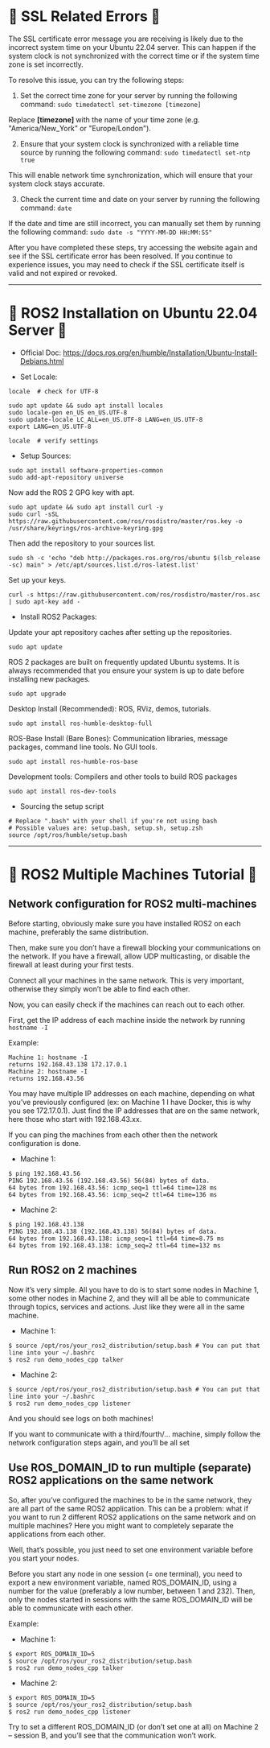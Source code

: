 # 🔴 SSL Related Errors 🔴

The SSL certificate error message you are receiving is likely due to the incorrect system time on your Ubuntu 22.04 server. This can happen if the system clock is not synchronized with the correct time or if the system time zone is set incorrectly.

To resolve this issue, you can try the following steps:

1. Set the correct time zone for your server by running the following command: ```sudo timedatectl set-timezone [timezone]```

Replace **[timezone]** with the name of your time zone (e.g. "America/New_York" or "Europe/London").

2. Ensure that your system clock is synchronized with a reliable time source by running the following command: ```sudo timedatectl set-ntp true```

This will enable network time synchronization, which will ensure that your system clock stays accurate.

3. Check the current time and date on your server by running the following command: ```date```

If the date and time are still incorrect, you can manually set them by running the following command: ```sudo date -s "YYYY-MM-DD HH:MM:SS"```

After you have completed these steps, try accessing the website again and see if the SSL certificate error has been resolved. If you continue to experience issues, you may need to check if the SSL certificate itself is valid and not expired or revoked.

---

# 🔴 ROS2 Installation on Ubuntu 22.04 Server 🔴

* Official Doc: https://docs.ros.org/en/humble/Installation/Ubuntu-Install-Debians.html

* Set Locale:

```
locale  # check for UTF-8

sudo apt update && sudo apt install locales
sudo locale-gen en_US en_US.UTF-8
sudo update-locale LC_ALL=en_US.UTF-8 LANG=en_US.UTF-8
export LANG=en_US.UTF-8

locale  # verify settings
```

* Setup Sources:

```
sudo apt install software-properties-common
sudo add-apt-repository universe
```

Now add the ROS 2 GPG key with apt.

```
sudo apt update && sudo apt install curl -y
sudo curl -sSL https://raw.githubusercontent.com/ros/rosdistro/master/ros.key -o /usr/share/keyrings/ros-archive-keyring.gpg
```

Then add the repository to your sources list.

```
sudo sh -c 'echo "deb http://packages.ros.org/ros/ubuntu $(lsb_release -sc) main" > /etc/apt/sources.list.d/ros-latest.list'
```

Set up your keys.

```
curl -s https://raw.githubusercontent.com/ros/rosdistro/master/ros.asc | sudo apt-key add -
```

* Install ROS2 Packages:

Update your apt repository caches after setting up the repositories.

```
sudo apt update
```

ROS 2 packages are built on frequently updated Ubuntu systems. It is always recommended that you ensure your system is up to date before installing new packages.

```
sudo apt upgrade
```

Desktop Install (Recommended): ROS, RViz, demos, tutorials.

```
sudo apt install ros-humble-desktop-full
```

ROS-Base Install (Bare Bones): Communication libraries, message packages, command line tools. No GUI tools.

```
sudo apt install ros-humble-ros-base
```

Development tools: Compilers and other tools to build ROS packages

```
sudo apt install ros-dev-tools
```

* Sourcing the setup script

```
# Replace ".bash" with your shell if you're not using bash
# Possible values are: setup.bash, setup.sh, setup.zsh
source /opt/ros/humble/setup.bash
```

---

# 🔴 ROS2 Multiple Machines Tutorial 🔴

## Network configuration for ROS2 multi-machines
Before starting, obviously make sure you have installed ROS2 on each machine, preferably the same distribution.

Then, make sure you don’t have a firewall blocking your communications on the network. If you have a firewall, allow UDP multicasting, or disable the firewall at least during your first tests.

Connect all your machines in the same network. This is very important, otherwise they simply won’t be able to find each other.

Now, you can easily check if the machines can reach out to each other.

First, get the IP address of each machine inside the network by running ```hostname -I```

Example:

    Machine 1: hostname -I
    returns 192.168.43.138 172.17.0.1
    Machine 2: hostname -I
    returns 192.168.43.56

You may have multiple IP addresses on each machine, depending on what you’ve previously configured (ex: on Machine 1 I have Docker, this is why you see 172.17.0.1). Just find the IP addresses that are on the same network, here those who start with 192.168.43.xx.

If you can ping the machines from each other then the network configuration is done.

* Machine 1:
```
$ ping 192.168.43.56
PING 192.168.43.56 (192.168.43.56) 56(84) bytes of data.
64 bytes from 192.168.43.56: icmp_seq=1 ttl=64 time=128 ms
64 bytes from 192.168.43.56: icmp_seq=2 ttl=64 time=136 ms
```
* Machine 2:
```
$ ping 192.168.43.138
PING 192.168.43.138 (192.168.43.138) 56(84) bytes of data.
64 bytes from 192.168.43.138: icmp_seq=1 ttl=64 time=8.75 ms
64 bytes from 192.168.43.138: icmp_seq=2 ttl=64 time=132 ms
```

## Run ROS2 on 2 machines
Now it’s very simple. All you have to do is to start some nodes in Machine 1, some other nodes in Machine 2, and they will all be able to communicate through topics, services and actions. Just like they were all in the same machine.

* Machine 1:
```
$ source /opt/ros/your_ros2_distribution/setup.bash # You can put that line into your ~/.bashrc
$ ros2 run demo_nodes_cpp talker
```

* Machine 2:
```
$ source /opt/ros/your_ros2_distribution/setup.bash # You can put that line into your ~/.bashrc 
$ ros2 run demo_nodes_cpp listener
```

And you should see logs on both machines!

If you want to communicate with a third/fourth/… machine, simply follow the network configuration steps again, and you’ll be all set

## Use ROS_DOMAIN_ID to run multiple (separate) ROS2 applications on the same network


So, after you’ve configured the machines to be in the same network, they are all part of the same ROS2 application. This can be a problem: what if you want to run 2 different ROS2 applications on the same network and on multiple machines? Here you might want to completely separate the applications from each other.

Well, that’s possible, you just need to set one environment variable before you start your nodes.

Before you start any node in one session (= one terminal), you need to export a new environment variable, named ROS_DOMAIN_ID, using a number for the value (preferably a low number, between 1 and 232). Then, only the nodes started in sessions with the same ROS_DOMAIN_ID will be able to communicate with each other.

Example:
* Machine 1:
```
$ export ROS_DOMAIN_ID=5
$ source /opt/ros/your_ros2_distribution/setup.bash
$ ros2 run demo_nodes_cpp talker
```
* Machine 2:
```
$ export ROS_DOMAIN_ID=5 
$ source /opt/ros/your_ros2_distribution/setup.bash 
$ ros2 run demo_nodes_cpp listener
```
Try to set a different ROS_DOMAIN_ID (or don’t set one at all) on Machine 2 – session B, and you’ll see that the communication won’t work.